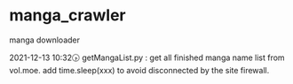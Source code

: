 # manga_crawler
manga downloader

2021-12-13 10:32🕟
getMangaList.py : get all finished manga name list from vol.moe.
add time.sleep(xxx) to avoid disconnected by the site firewall.
